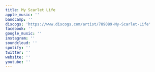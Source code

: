 ```yaml
---
title: My Scarlet Life
apple_music: ''
bandcamp: ''
discogs: 'https://www.discogs.com/artist/789089-My-Scarlet-Life'
facebook: ''
google_music: ''
instagram: ''
soundcloud: ''
spotify: ''
twitter: ''
website: ''
youtube: ''
---
```

